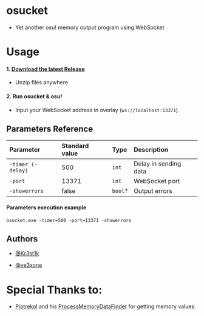 # osucket
* Yet another osu! memory output program using WebSocket 

# Usage
  
#### 1. [Download the latest Release](https://github.com/kr3st1k/osucket/releases/latest)
  * Unzip files anywhere

#### 2. Run osucket & osu!
  * Input your WebSocket address in overlay (`ws://localhost:13371`)

## Parameters Reference

| Parameter | Standard value | Type     | Description                |
| :-------- | :------------- | :------- | :------------------------- |
| `-timer (-delay)` | 500 |  `int` | Delay in sending data |
| `-port`      | 13371 |  `int` | WebSocket port |
| `-showerrors`      | false   | `bool?` | Output errors |

#### Parameters execution example
`osucket.exe -timer=500 -port=13371 -showerrors`

## Authors

- [@Kr3st1k](https://www.github.com/kr3st1k)

- [@ve3xone](https://www.github.com/ve3xone)

# Special Thanks to:

* [Piotrekol](https://github.com/Piotrekol/) and his [ProcessMemoryDataFinder](https://github.com/Piotrekol/ProcessMemoryDataFinder) for getting memory values

